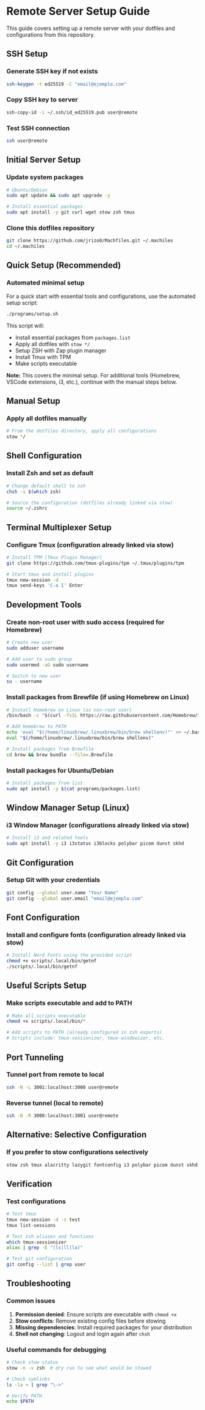# Remote Server Setup Guide

This guide covers setting up a remote server with your dotfiles and configurations from this repository.

## SSH Setup

### Generate SSH key if not exists

```bash
ssh-keygen -t ed25519 -C "email@ejemplo.com"
```

### Copy SSH key to server

```bash
ssh-copy-id -i ~/.ssh/id_ed25519.pub user@remote
```

### Test SSH connection

```bash
ssh user@remote
```

## Initial Server Setup

### Update system packages

```bash
# Ubuntu/Debian
sudo apt update && sudo apt upgrade -y

# Install essential packages
sudo apt install -y git curl wget stow zsh tmux
```

### Clone this dotfiles repository

```bash
git clone https://github.com/jrizo0/Machfiles.git ~/.machiles
cd ~/.machiles
```

## Quick Setup (Recommended)

### Automated minimal setup

For a quick start with essential tools and configurations, use the automated setup script:

```bash
./programs/setup.sh
```

This script will:
- Install essential packages from `packages.list`
- Apply all dotfiles with `stow */`
- Setup ZSH with Zap plugin manager  
- Install Tmux with TPM
- Make scripts executable

**Note:** This covers the minimal setup. For additional tools (Homebrew, VSCode extensions, i3, etc.), continue with the manual steps below.

## Manual Setup

### Apply all dotfiles manually

```bash
# From the dotfiles directory, apply all configurations
stow */
```

## Shell Configuration

### Install Zsh and set as default

```bash
# Change default shell to zsh
chsh -s $(which zsh)

# Source the configuration (dotfiles already linked via stow)
source ~/.zshrc
```

## Terminal Multiplexer Setup

### Configure Tmux (configuration already linked via stow)

```bash
# Install TPM (Tmux Plugin Manager)
git clone https://github.com/tmux-plugins/tpm ~/.tmux/plugins/tpm

# Start tmux and install plugins
tmux new-session -d
tmux send-keys 'C-a I' Enter
```


## Development Tools

### Create non-root user with sudo access (required for Homebrew)

```bash
# Create new user
sudo adduser username

# Add user to sudo group
sudo usermod -aG sudo username

# Switch to new user
su - username
```

### Install packages from Brewfile (if using Homebrew on Linux)

```bash
# Install Homebrew on Linux (as non-root user)
/bin/bash -c "$(curl -fsSL https://raw.githubusercontent.com/Homebrew/install/HEAD/install.sh)"

# Add Homebrew to PATH
echo 'eval "$(/home/linuxbrew/.linuxbrew/bin/brew shellenv)"' >> ~/.bashrc
eval "$(/home/linuxbrew/.linuxbrew/bin/brew shellenv)"

# Install packages from Brewfile
cd brew && brew bundle --file=.Brewfile
```

### Install packages for Ubuntu/Debian

```bash
# Install packages from list
sudo apt install -y $(cat programs/packages.list)
```

## Window Manager Setup (Linux)

### i3 Window Manager (configurations already linked via stow)

```bash
# Install i3 and related tools
sudo apt install -y i3 i3status i3blocks polybar picom dunst skhd
```

## Git Configuration

### Setup Git with your credentials

```bash
git config --global user.name "Your Name"
git config --global user.email "email@ejemplo.com"
```

## Font Configuration

### Install and configure fonts (configuration already linked via stow)

```bash
# Install Nerd Fonts using the provided script
chmod +x scripts/.local/bin/getnf
./scripts/.local/bin/getnf
```

## Useful Scripts Setup

### Make scripts executable and add to PATH

```bash
# Make all scripts executable
chmod +x scripts/.local/bin/*

# Add scripts to PATH (already configured in zsh exports)
# Scripts include: tmux-sessionizer, tmux-windowizer, etc.
```

## Port Tunneling

### Tunnel port from remote to local

```bash
ssh -N -L 3001:localhost:3000 user@remote
```

### Reverse tunnel (local to remote)

```bash
ssh -N -R 3000:localhost:3001 user@remote
```

## Alternative: Selective Configuration

### If you prefer to stow configurations selectively

```bash
stow zsh tmux alacritty lazygit fontconfig i3 polybar picom dunst skhd kitty
```

## Verification

### Test configurations

```bash
# Test tmux
tmux new-session -d -s test
tmux list-sessions

# Test zsh aliases and functions
which tmux-sessionizer
alias | grep -E "(ls|ll|la)"

# Test git configuration
git config --list | grep user
```

## Troubleshooting

### Common issues

1. **Permission denied**: Ensure scripts are executable with `chmod +x`
2. **Stow conflicts**: Remove existing config files before stowing
3. **Missing dependencies**: Install required packages for your distribution
4. **Shell not changing**: Logout and login again after `chsh`

### Useful commands for debugging

```bash
# Check stow status
stow -n -v zsh  # dry run to see what would be stowed

# Check symlinks
ls -la ~ | grep "\->"

# Verify PATH
echo $PATH
```
